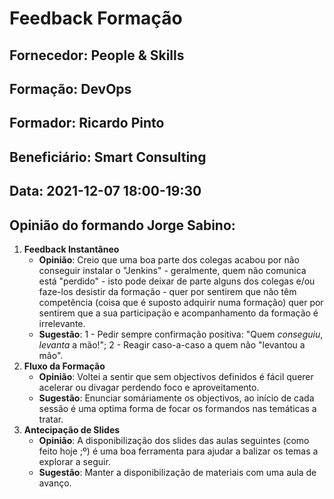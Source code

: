 # Feedback Formação

## Fornecedor: People & Skills

## Formação: DevOps

## Formador: Ricardo Pinto

## Beneficiário: Smart Consulting

## Data: 2021-12-07 18:00-19:30

## Opinião do formando Jorge Sabino:
1. **Feedback Instantâneo**
    - **Opinião**: Creio que uma boa parte dos colegas acabou por não conseguir instalar o "Jenkins" - geralmente, quem não comunica está "perdido" - isto pode deixar de parte alguns dos colegas e/ou faze-los desistir da formação - quer por sentirem que não têm competência (coisa que é suposto adquirir numa formação) quer por sentirem que a sua participação e acompanhamento da formação é irrelevante.
    - **Sugestão**: 1 - Pedir sempre confirmação positiva: "Quem *conseguiu*, *levanta* a mão!"; 2 - Reagir caso-a-caso a quem não "levantou a mão".
2. **Fluxo da Formação**
    - **Opinião**: Voltei a sentir que sem objectivos definidos é fácil querer acelerar ou divagar perdendo foco e aproveitamento.
    - **Sugestão**: Enunciar somáriamente os objectivos, ao início de cada sessão é uma optima forma de focar os formandos nas temáticas a tratar.
3. **Antecipação de Slides**
    - **Opinião**: A disponibilização dos slides das aulas seguintes (como feito hoje ;º) é uma boa ferramenta para ajudar a balizar os temas a explorar a seguir.
    - **Sugestão**: Manter a disponibilização de materiais com uma aula de avanço.